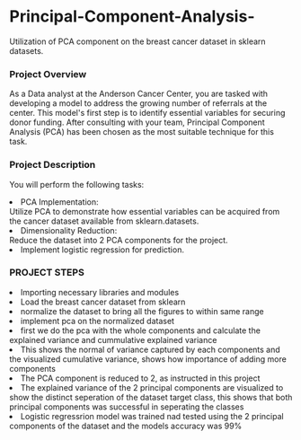 # Principal-Component-Analysis-
Utilization of PCA component on the breast cancer dataset in sklearn datasets.

### Project Overview
As a Data analyst at the Anderson Cancer Center, you are tasked with developing a model to address the growing number of referrals at the center. This model's first step is to identify essential variables for securing donor funding. After consulting with your team, Principal Component Analysis (PCA) has been chosen as the most suitable technique for this task. 

### Project Description
You will perform the following tasks:
<li>PCA Implementation:</li> Utilize PCA to demonstrate how essential variables can be acquired from the cancer dataset available from sklearn.datasets.
<li>Dimensionality Reduction:</li> Reduce the dataset into 2 PCA components for the project.
<li>Implement logistic regression for prediction.</li>

### PROJECT STEPS
<li>Importing necessary libraries and modules</li>
<li>Load the breast cancer dataset from sklearn</li>
<li>normalize the dataset to bring all the figures to within same range</li>
<li>implement pca on the normalized dataset</li>
<li>first we do the pca with the whole components and calculate the explained variance and cummulative explained variance</li>
<li>This shows the normal of variance captured by each components and the visualized cumulative variance, shows how importance of adding more components</li>
<li>The PCA component is reduced to 2, as instructed in this project</li>
<li>The explained variance of the 2 principal components are visualized to show the distinct seperation of the dataset target class, this shows that both principal components was successful in seperating the classes</li>
<li>Logistic regressrion model was trained nad tested using the 2 principal components of the dataset and the models accuracy was 99%</li>
